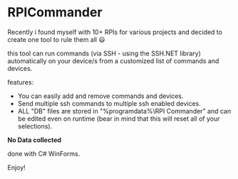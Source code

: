 # RPICommander

Recently i found myself with 10+ RPIs for various projects and decided to create one tool to rule them all :smiley:

this tool can run commands (via SSH - using the SSH.NET library) automatically on your device/s from a customized list of commands and devices.

features:
* You can easily add and remove commands and devices.
* Send multiple ssh commands to multiple ssh enabled devices. 
* ALL "DB" files are stored in "%programdata%\RPI Commander" and can be edited even on runtime (bear in mind that this will reset all of your selections).

**No Data collected**

done with C# WinForms.

Enjoy! 
